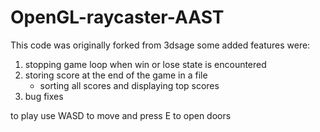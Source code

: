 # OpenGL-raycaster-AAST

This code was originally forked from 3dsage some added features were:

  1. stopping game loop when win or lose state is encountered
  2. storing score at the end of the game in a file
     * sorting all scores and displaying top scores
  3. bug fixes

to play use WASD to move and press E to open doors
